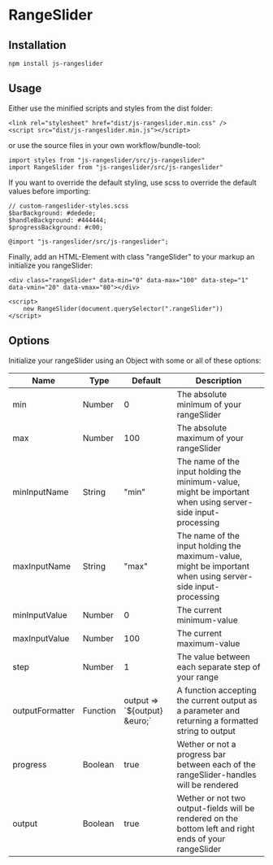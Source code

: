 # RangeSlider

## Installation

    npm install js-rangeslider

## Usage

Either use the minified scripts and styles from the dist folder:

    <link rel="stylesheet" href="dist/js-rangeslider.min.css" />
    <script src="dist/js-rangeslider.min.js"></script>

or use the source files in your own workflow/bundle-tool:

    import styles from "js-rangeslider/src/js-rangeslider"
    import RangeSlider from "js-rangeslider/src/js-rangeslider"

If you want to override the default styling, use scss to override the default values before importing:

    // custom-rangeslider-styles.scss
    $barBackground: #dedede;
    $handleBackground: #444444;
    $progressBackground: #c00;

    @import "js-rangeslider/src/js-rangeslider";

Finally, add an HTML-Element with class "rangeSlider" to your markup an initialize you rangeSlider:

    <div class="rangeSlider" data-min="0" data-max="100" data-step="1" data-vmin="20" data-vmax="80"></div>

    <script>
        new RangeSlider(document.querySelector(".rangeSlider"))
    </script>

## Options

Initialize your rangeSlider using an Object with some or all of these options:

<table>
    <thead>
        <tr>
            <th>Name</th>
            <th>Type</th>
            <th>Default</th>
            <th>Description</th>
        </tr>
    </thead>
    <tbody>
        <tr>
            <td>min</td>
            <td>Number</td>
            <td>0</td>
            <td>The absolute minimum of your rangeSlider</td>
        </tr>
        <tr>
            <td>max</td>
            <td>Number</td>
            <td>100</td>
            <td>The absolute maximum of your rangeSlider</td>
        </tr>
        <tr>
            <td>minInputName</td>
            <td>String</td></td>
            <td>"min"</td></td>
            <td>The name of the input holding the minimum-value, might be important when using server-side input-processing</td>
        </tr>
        <tr>
            <td>maxInputName</td>
            <td>String</td>
            <td>"max"</td>
            <td>The name of the input holding the maximum-value, might be important when using server-side input-processing</td>
        </tr>
        <tr>
            <td>minInputValue</td>
            <td>Number</td>
            <td>0</td>
            <td>The current minimum-value</td>
        </tr>
        <tr>
            <td>maxInputValue</td>
            <td>Number</td>
            <td>100</td>
            <td>The current maximum-value</td>
        </tr>
        <tr>
            <td>step</td>
            <td>Number</td>
            <td>1</td>
            <td>The value between each separate step of your range</td>
        </tr>
        <tr>
            <td>outputFormatter</td>
            <td>Function</td>
            <td>output => `${output} &amp;euro;`</td>
            <td>A function accepting the current output as a parameter and returning a formatted string to output</td>
        </tr>
        <tr>
            <td>progress</td>
            <td>Boolean</td>
            <td>true</td>
            <td>Wether or not a progress bar between each of the rangeSlider-handles will be rendered</td>
        </tr>
        <tr>
            <td>output</td>
            <td>Boolean</td>
            <td>true</td>
            <td>Wether or not two output-fields will be rendered on the bottom left and right ends of your rangeSlider</td>
        </tr>
    </tbody>
</table>
